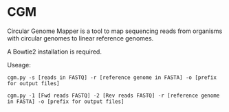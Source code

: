# CGM

Circular Genome Mapper is a tool to map sequencing reads from organisms with circular genomes to linear reference genomes.

A Bowtie2 installation is required.

Useage:

```
cgm.py -s [reads in FASTQ] -r [reference genome in FASTA] -o [prefix for output files]
```

```
cgm.py -1 [Fwd reads FASTQ] -2 [Rev reads FASTQ] -r [reference genome in FASTA] -o [prefix for output files]
```
